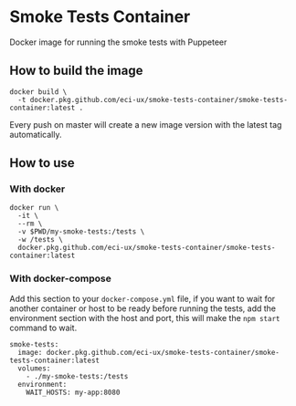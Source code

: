 # Smoke Tests Container

Docker image for running the smoke tests with Puppeteer

## How to build the image
```
docker build \
  -t docker.pkg.github.com/eci-ux/smoke-tests-container/smoke-tests-container:latest .
```
Every push on master will create a new image version with the latest tag automatically.

## How to use

### With docker
```
docker run \
  -it \
  --rm \
  -v $PWD/my-smoke-tests:/tests \
  -w /tests \
  docker.pkg.github.com/eci-ux/smoke-tests-container/smoke-tests-container:latest
```

### With docker-compose
Add this section to your `docker-compose.yml` file, if you want to wait for another container or host to be ready before running the tests, add the environment section with the host and port, this will make the `npm start` command to wait.
```
smoke-tests:
  image: docker.pkg.github.com/eci-ux/smoke-tests-container/smoke-tests-container:latest
  volumes:
    - ./my-smoke-tests:/tests
  environment:
    WAIT_HOSTS: my-app:8080
```
